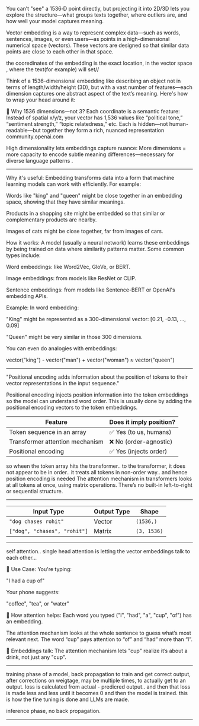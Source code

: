 You can’t "see" a 1536‑D point directly, but projecting it into 2D/3D lets you explore the structure—what groups texts together, where outliers are, and how well your model captures meaning.

Vector embedding is a way to represent complex data—such as words, sentences, images, or even users—as points in a high-dimensional numerical space (vectors). These vectors are designed so that similar data points are close to each other in that space.

the cooredinates of the embedding is the exact location, in the vector space , where the text(for example) will set//

Think of a 1536-dimensional embedding like describing an object not in terms of length/width/height (3D), but with a vast number of features—each dimension captures one abstract aspect of the text’s meaning. Here's how to wrap your head around it:

📐 Why 1536 dimensions—not 3?
Each coordinate is a semantic feature: Instead of spatial x/y/z, your vector has 1,536 values like “political tone,” “sentiment strength,” “topic relatedness,” etc. Each is hidden—not human-readable—but together they form a rich, nuanced representation 
community.openai.com

High dimensionality lets embeddings capture nuance: More dimensions = more capacity to encode subtle meaning differences—necessary for diverse language patterns .

**************

Why it's useful:
Embedding transforms data into a form that machine learning models can work with efficiently. For example:

Words like "king" and "queen" might be close together in an embedding space, showing that they have similar meanings.

Products in a shopping site might be embedded so that similar or complementary products are nearby.

Images of cats might be close together, far from images of cars.

How it works:
A model (usually a neural network) learns these embeddings by being trained on data where similarity patterns matter. Some common types include:

Word embeddings: like Word2Vec, GloVe, or BERT.

Image embeddings: from models like ResNet or CLIP.

Sentence embeddings: from models like Sentence-BERT or OpenAI's embedding APIs.

Example:
In word embedding:

"King" might be represented as a 300-dimensional vector:
[0.21, -0.13, ..., 0.09]

"Queen" might be very similar in those 300 dimensions.

You can even do analogies with embeddings:

vector("king") - vector("man") + vector("woman") ≈ vector("queen")



**********

"Positional encoding adds information about the position of tokens to their vector representations in the input sequence."

Positional encoding injects position information into the token embeddings so the model can understand word order.
This is usually done by adding the positional encoding vectors to the token embeddings.


| Feature                         | Does it imply position? |
| ------------------------------- | ----------------------- |
| Token sequence in an array      | ✅ Yes (to us, humans)   |
| Transformer attention mechanism | ❌ No (order-agnostic)   |
| Positional encoding             | ✅ Yes (injects order)   |

so wheen the token array hits the transformer.. to the transformer, it does not appear to be in order.. it treats all tokens in non-order way.. and hence position encoding is needed
The attention mechanism in transformers looks at all tokens at once, using matrix operations.
There’s no built-in left-to-right or sequential structure.

**********


| Input Type                   | Output Type | Shape       |
| ---------------------------- | ----------- | ----------- |
| `"dog chases rohit"`         | Vector      | `(1536,)`   |
| `["dog", "chases", "rohit"]` | Matrix      | `(3, 1536)` |


*************

self attention..
single head attention is letting the vector embeddings talk to each other...

🧠 Use Case:
You're typing:

"I had a cup of"

Your phone suggests:

"coffee", "tea", or "water"

🧩 How attention helps:
Each word you typed ("I", "had", "a", "cup", "of") has an embedding.

The attention mechanism looks at the whole sentence to guess what’s most relevant next.
The word “cup” pays attention to “of” and “had” more than “I”.

📌 Embeddings talk: The attention mechanism lets "cup" realize it’s about a drink, not just any "cup".

*************

training phase of a model, back propagation to train and get correct output, after corrections on weigtage, may be multiple times, to actually get to an output.
loss is calculated from actual - predicred output.. and then that loss is made less and less until it becomes 0 and then the model is trained.
this is how the fine tuning is done and LLMs are made.

inference phase, no back propagation.


****